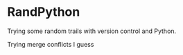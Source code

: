 # RandPython

Trying some random trails with version control and Python.

Trying merge conflicts I guess
